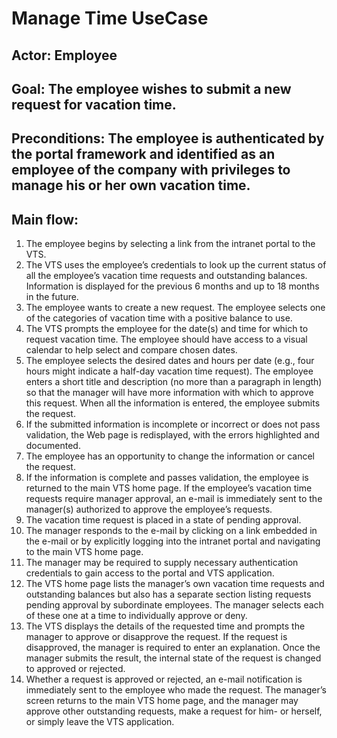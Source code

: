 # Manage Time UseCase
## Actor: Employee
## Goal: The employee wishes to submit a new request for vacation time.
## Preconditions: The employee is authenticated by the portal framework and identified as an employee of the company with privileges to manage his or her own vacation time.
## Main flow:
1. The employee begins by selecting a link from the intranet portal to the VTS.
2. The VTS uses the employee’s credentials to look up the current status of all the employee’s vacation time requests and outstanding balances. Information is displayed for the previous 6 months and up to 18 months in the future.
3. The employee wants to create a new request. The employee selects
one of the categories of vacation time with a positive balance to use.
4. The VTS prompts the employee for the date(s) and time for which to request vacation time. The employee should have access to a visual calendar to help select and compare chosen dates.
5. The employee selects the desired dates and hours per date (e.g., four hours might indicate a half-day vacation time request). The employee enters a short title and description (no more than a paragraph in length) so that the manager will have more information with which to approve this request. When all the information is entered, the employee submits the request.
6. If the submitted information is incomplete or incorrect or does not pass validation, the Web page is redisplayed, with the errors highlighted and documented.
7. The employee has an opportunity to change the information or cancel the request.
8. If the information is complete and passes validation, the employee is returned to the main VTS home page. If the employee’s vacation time requests require manager approval, an e-mail is immediately sent to the manager(s) authorized to approve the employee’s requests.
9. The vacation time request is placed in a state of pending approval.
10. The manager responds to the e-mail by clicking on a link embedded in the e-mail or by explicitly logging into the intranet portal and navigating to the main VTS home page.
11. The manager may be required to supply necessary authentication credentials to gain access to the portal and VTS application.
12. The VTS home page lists the manager’s own vacation time requests and outstanding balances but also has a separate section listing requests pending approval by subordinate employees. The manager selects each of these one at a time to individually approve or deny.
13. The VTS displays the details of the requested time and prompts the manager to approve or disapprove the request. If the request is disapproved, the manager is required to enter an explanation. Once the manager submits the result, the internal state of the request is changed to approved or rejected.
14. Whether a request is approved or rejected, an e-mail notification is immediately sent to the employee who made the request. The manager’s screen returns to the main VTS home page, and the manager may approve other outstanding requests, make a request for him- or herself, or simply leave the VTS application.